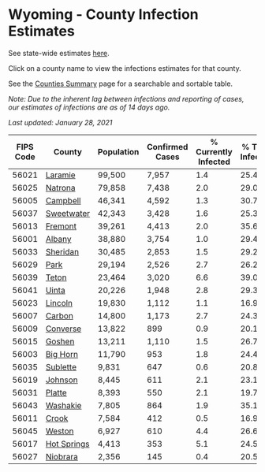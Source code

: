 # Wyoming - County Infection Estimates

See state-wide estimates [here](/infections/us-wy).

Click on a county name to view the infections estimates for that county.

See the [Counties Summary](/infections/summary-counties) page for a searchable and sortable table.

*Note: Due to the inherent lag between infections and reporting of cases, our estimates of infections are as of 14 days ago.*

*Last updated: January 28, 2021*

|   FIPS Code |                     County |   Population |   Confirmed Cases |   % Currently Infected |   % Total Infected |
|-------------|----------------------------|--------------|-------------------|------------------------|--------------------|
|       56021 |         [Laramie](laramie) |       99,500 |             7,957 |                    1.4 |               25.4 |
|       56025 |         [Natrona](natrona) |       79,858 |             7,438 |                    2.0 |               29.0 |
|       56005 |       [Campbell](campbell) |       46,341 |             4,592 |                    1.3 |               30.7 |
|       56037 |   [Sweetwater](sweetwater) |       42,343 |             3,428 |                    1.6 |               25.3 |
|       56013 |         [Fremont](fremont) |       39,261 |             4,413 |                    2.0 |               35.6 |
|       56001 |           [Albany](albany) |       38,880 |             3,754 |                    1.0 |               29.4 |
|       56033 |       [Sheridan](sheridan) |       30,485 |             2,853 |                    1.5 |               29.2 |
|       56029 |               [Park](park) |       29,194 |             2,526 |                    2.7 |               26.2 |
|       56039 |             [Teton](teton) |       23,464 |             3,020 |                    6.6 |               39.0 |
|       56041 |             [Uinta](uinta) |       20,226 |             1,948 |                    2.8 |               29.3 |
|       56023 |         [Lincoln](lincoln) |       19,830 |             1,112 |                    1.1 |               16.9 |
|       56007 |           [Carbon](carbon) |       14,800 |             1,173 |                    2.7 |               24.3 |
|       56009 |       [Converse](converse) |       13,822 |               899 |                    0.9 |               20.1 |
|       56015 |           [Goshen](goshen) |       13,211 |             1,110 |                    1.5 |               26.7 |
|       56003 |       [Big Horn](big-horn) |       11,790 |               953 |                    1.8 |               24.4 |
|       56035 |       [Sublette](sublette) |        9,831 |               647 |                    0.6 |               20.8 |
|       56019 |         [Johnson](johnson) |        8,445 |               611 |                    2.1 |               23.1 |
|       56031 |           [Platte](platte) |        8,393 |               550 |                    2.1 |               19.7 |
|       56043 |       [Washakie](washakie) |        7,805 |               864 |                    1.9 |               35.1 |
|       56011 |             [Crook](crook) |        7,584 |               412 |                    0.5 |               16.9 |
|       56045 |           [Weston](weston) |        6,927 |               610 |                    4.4 |               26.6 |
|       56017 | [Hot Springs](hot-springs) |        4,413 |               353 |                    5.1 |               24.5 |
|       56027 |       [Niobrara](niobrara) |        2,356 |               145 |                    0.4 |               20.5 |